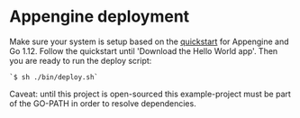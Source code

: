 # Appengine deployment

Make sure your system is setup based on the [quickstart](https://cloud.google.com/appengine/docs/standard/go/quickstart) for Appengine and Go 1.12. Follow the quickstart until 'Download the Hello World app'. Then you are ready to run the deploy script:

    `$ sh ./bin/deploy.sh`



Caveat: until this project is open-sourced this example-project must be part of the GO-PATH in order to resolve dependencies. 
